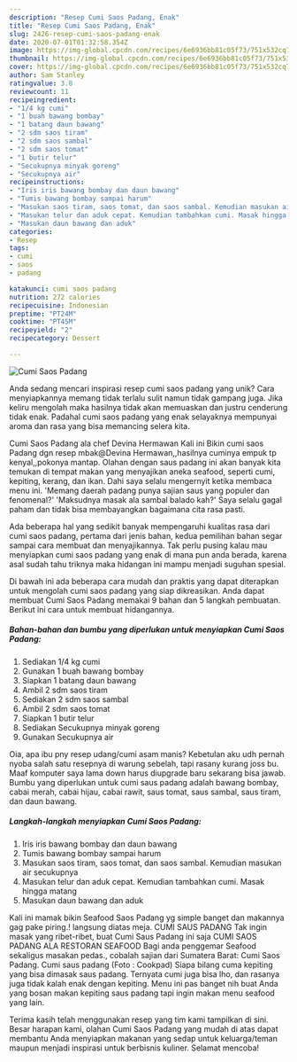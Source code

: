 ```yaml
---
description: "Resep Cumi Saos Padang, Enak"
title: "Resep Cumi Saos Padang, Enak"
slug: 2426-resep-cumi-saos-padang-enak
date: 2020-07-01T01:32:58.354Z
image: https://img-global.cpcdn.com/recipes/6e6936bb81c05f73/751x532cq70/cumi-saos-padang-foto-resep-utama.jpg
thumbnail: https://img-global.cpcdn.com/recipes/6e6936bb81c05f73/751x532cq70/cumi-saos-padang-foto-resep-utama.jpg
cover: https://img-global.cpcdn.com/recipes/6e6936bb81c05f73/751x532cq70/cumi-saos-padang-foto-resep-utama.jpg
author: Sam Stanley
ratingvalue: 3.8
reviewcount: 11
recipeingredient:
- "1/4 kg cumi"
- "1 buah bawang bombay"
- "1 batang daun bawang"
- "2 sdm saos tiram"
- "2 sdm saos sambal"
- "2 sdm saos tomat"
- "1 butir telur"
- "Secukupnya minyak goreng"
- "Secukupnya air"
recipeinstructions:
- "Iris iris bawang bombay dan daun bawang"
- "Tumis bawang bombay sampai harum"
- "Masukan saos tiram, saos tomat, dan saos sambal. Kemudian masukan air secukupnya"
- "Masukan telur dan aduk cepat. Kemudian tambahkan cumi. Masak hingga matang"
- "Masukan daun bawang dan aduk"
categories:
- Resep
tags:
- cumi
- saos
- padang

katakunci: cumi saos padang 
nutrition: 272 calories
recipecuisine: Indonesian
preptime: "PT24M"
cooktime: "PT45M"
recipeyield: "2"
recipecategory: Dessert

---
```



![Cumi Saos Padang](https://img-global.cpcdn.com/recipes/6e6936bb81c05f73/751x532cq70/cumi-saos-padang-foto-resep-utama.jpg)

Anda sedang mencari inspirasi resep cumi saos padang yang unik? Cara menyiapkannya memang tidak terlalu sulit namun tidak gampang juga. Jika keliru mengolah maka hasilnya tidak akan memuaskan dan justru cenderung tidak enak. Padahal cumi saos padang yang enak selayaknya mempunyai aroma dan rasa yang bisa memancing selera kita.

Cumi Saos Padang ala chef Devina Hermawan Kali ini Bikin cumi saos Padang dgn resep mbak@Devina Hermawan,,hasilnya cuminya empuk tp kenyal,,pokonya mantap. Olahan dengan saus padang ini akan banyak kita temukan di tempat makan yang menyajikan aneka seafood, seperti cumi, kepiting, kerang, dan ikan. Dahi saya selalu mengernyit ketika membaca menu ini. &#39;Memang daerah padang punya sajian saus yang populer dan fenomenal?&#39; &#39;Maksudnya masak ala sambal balado kah?&#39; Saya selalu gagal paham dan tidak bisa membayangkan bagaimana cita rasa pasti.

Ada beberapa hal yang sedikit banyak mempengaruhi kualitas rasa dari cumi saos padang, pertama dari jenis bahan, kedua pemilihan bahan segar sampai cara membuat dan menyajikannya. Tak perlu pusing kalau mau menyiapkan cumi saos padang yang enak di mana pun anda berada, karena asal sudah tahu triknya maka hidangan ini mampu menjadi suguhan spesial.


Di bawah ini ada beberapa cara mudah dan praktis yang dapat diterapkan untuk mengolah cumi saos padang yang siap dikreasikan. Anda dapat membuat Cumi Saos Padang memakai 9 bahan dan 5 langkah pembuatan. Berikut ini cara untuk membuat hidangannya.

<!--inarticleads1-->

##### Bahan-bahan dan bumbu yang diperlukan untuk menyiapkan Cumi Saos Padang:

1. Sediakan 1/4 kg cumi
1. Gunakan 1 buah bawang bombay
1. Siapkan 1 batang daun bawang
1. Ambil 2 sdm saos tiram
1. Sediakan 2 sdm saos sambal
1. Ambil 2 sdm saos tomat
1. Siapkan 1 butir telur
1. Sediakan Secukupnya minyak goreng
1. Gunakan Secukupnya air


Oia, apa ibu pny resep udang/cumi asam manis? Kebetulan aku udh pernah nyoba salah satu resepnya di warung sebelah, tapi rasany kurang joss bu. Maaf komputer saya lama down harus diupgrade baru sekarang bisa jawab. Bumbu yang diperlukan untuk cumi saus padang adalah bawang bombay, cabai merah, cabai hijau, cabai rawit, saus tomat, saus sambal, saus tiram, dan daun bawang. 

<!--inarticleads2-->

##### Langkah-langkah menyiapkan Cumi Saos Padang:

1. Iris iris bawang bombay dan daun bawang
1. Tumis bawang bombay sampai harum
1. Masukan saos tiram, saos tomat, dan saos sambal. Kemudian masukan air secukupnya
1. Masukan telur dan aduk cepat. Kemudian tambahkan cumi. Masak hingga matang
1. Masukan daun bawang dan aduk


Kali ini mamak bikin Seafood Saos Padang yg simple banget dan makannya gag pake piring.! langsung diatas meja. CUMI SAUS PADANG Tak ingin masak yang ribet-ribet, buat Cumi Saus Padang ini saja CUMI SAOS PADANG ALA RESTORAN SEAFOOD Bagi anda penggemar Seafood sekaligus masakan pedas., cobalah sajian dari Sumatera Barat: Cumi Saos Padang. Cumi saus padang (Foto : Cookpad) Siapa bilang cuma kepiting yang bisa dimasak saus padang. Ternyata cumi juga bisa lho, dan rasanya juga tidak kalah enak dengan kepiting. Menu ini pas banget nih buat Anda yang bosan makan kepiting saus padang tapi ingin makan menu seafood yang lain. 

Terima kasih telah menggunakan resep yang tim kami tampilkan di sini. Besar harapan kami, olahan Cumi Saos Padang yang mudah di atas dapat membantu Anda menyiapkan makanan yang sedap untuk keluarga/teman maupun menjadi inspirasi untuk berbisnis kuliner. Selamat mencoba!
